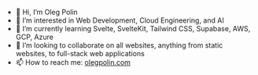 - 👋 Hi, I’m Oleg Polin
- 👀 I’m interested in Web Development, Cloud Engineering, and AI
- 🌱 I’m currently learning Svelte, SvelteKit, Tailwind CSS, Supabase, AWS, GCP, Azure
- 💞️ I’m looking to collaborate on all websites, anything from static websites, to full-stack web applications
- 📫 How to reach me: [olegpolin.com](https://olegpolin.com)

<!---
olegpolin/olegpolin is a ✨ special ✨ repository because its `README.md` (this file) appears on your GitHub profile.
You can click the Preview link to take a look at your changes.
--->
